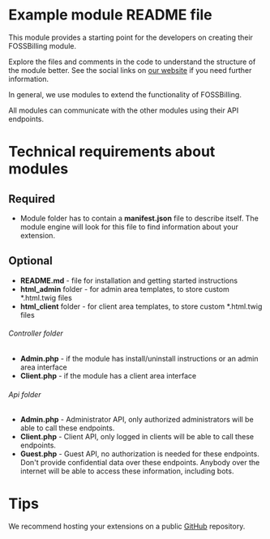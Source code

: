 # Example module README file

This module provides a starting point for the developers on creating their FOSSBilling module.

Explore the files and comments in the code to understand the structure of the module better. See the social links on [our website](https://fossbilling.org) if you need further information.

In general, we use modules to extend the functionality of FOSSBilling.

All modules can communicate with the other modules using their API endpoints.

# Technical requirements about modules

## Required
* Module folder has to contain a **manifest.json** file to describe itself. The module engine will look for this file to find information about your extension.

## Optional
* **README.md** - file for installation and getting started instructions
* **html_admin** folder - for admin area templates, to store custom *.html.twig files
* **html_client** folder - for client area templates, to store custom *.html.twig files
###### Controller folder
* **Admin.php** - if the module has install/uninstall instructions or
  an admin area interface
* **Client.php** - if the module has a client area interface
###### Api folder
* **Admin.php**         - Administrator API, only authorized administrators will be able to call these endpoints.
* **Client.php**        - Client API, only logged in clients will be able to call these endpoints.
* **Guest.php**         - Guest API, no authorization is needed for these endpoints. Don't provide confidential data over these endpoints. Anybody over the internet will be able to access these information, including bots.

# Tips
We recommend hosting your extensions on a public [GitHub](https://github.com) repository.
